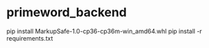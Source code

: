 primeword_backend
=====

pip install MarkupSafe-1.0-cp36-cp36m-win_amd64.whl
pip install -r requirements.txt